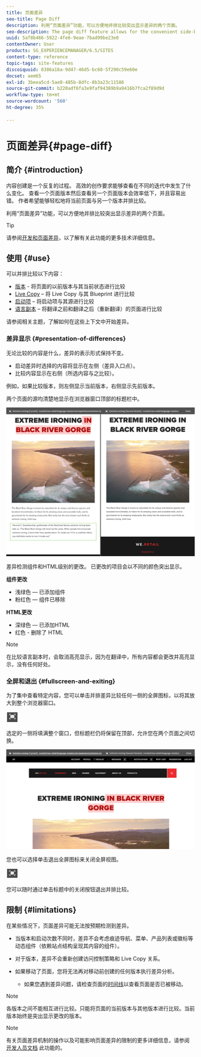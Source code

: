 ```yaml
---
title: 页面差异
seo-title: Page Diff
description: 利用“页面差异”功能，可以方便地并排比较突出显示差异的两个页面。
seo-description: The page diff feature allows for the convenient side-by-side comparison of two pages with their differences highlighted.
uuid: 5af8b466-5922-4fe6-9eae-7bad99be23e0
contentOwner: User
products: SG_EXPERIENCEMANAGER/6.5/SITES
content-type: reference
topic-tags: site-features
discoiquuid: 8386a16a-9d47-46d5-bc60-5f290c59e60e
docset: aem65
exl-id: 3beea5cd-5ae0-485b-8dfc-8b3a23c11586
source-git-commit: b220adf6fa3e9faf94389b9a9416b7fca2f89d9d
workflow-type: tm+mt
source-wordcount: '560'
ht-degree: 35%

---
```


# 页面差异{#page-diff}

## 简介 {#introduction}

内容创建是一个反复的过程。 高效的创作要求能够查看在不同的迭代中发生了什么变化。 查看一个页面版本然后查看另一个页面版本会效率低下，并且容易出错。 作者希望能够轻松地将当前页面与另一个版本并排比较。

利用“页面差异”功能，可以方便地并排比较突出显示差异的两个页面。

>[!TIP]
>
>请参阅[开发和页面差异](/help/sites-developing/pagediff.md#operation-details)，以了解有关此功能的更多技术详细信息。

## 使用 {#use}

可以并排比较以下内容：

* [版本](/help/sites-authoring/working-with-page-versions.md#comparing-a-version-with-current-page) - 将页面的以前版本与其当前状态进行比较
* [Live Copy](/help/sites-administering/msm-livecopy.md#comparing-a-live-copy-page-with-a-blueprint-page) – 将 Live Copy 与其 Blueprint 进行比较
* [启动项](/help/sites-authoring/launches-editing.md#comparing-a-launch-page-to-its-source-page) – 将启动项与其源进行比较
* [语言副本](/help/sites-administering/tc-manage.md#comparing-language-copies) – 将翻译之前和翻译之后（重新翻译）的页面进行比较

请参阅相关主题，了解如何在这些上下文中开始差异。

### 差异显示 {#presentation-of-differences}

无论比较的内容是什么，差异的表示形式保持不变。

* 启动差异时选择的内容将显示在左侧（差异入口点）。
* 比较内容显示在右侧（所选内容与之比较）。

例如，如果比较版本，则左侧显示当前版本，右侧显示先前版本。

两个页面的源均清楚地显示在浏览器窗口顶部的标题栏中。

![chlimage_1-109](assets/chlimage_1-109.png)

差异检测组件和HTML级别的更改。 已更改的项目会以不同的颜色突出显示。

**组件更改**

* 浅绿色 — 已添加组件
* 粉红色 — 组件已移除

**HTML更改**

* 深绿色 — 已添加HTML
* 红色 - 删除了 HTML

>[!NOTE]
>
>在比较语言副本时，会取消高亮显示，因为在翻译中，所有内容都会更改并高亮显示，没有任何好处。

### 全屏和退出 {#fullscreen-and-exiting}

为了集中查看特定内容，您可以单击并排差异比较任何一侧的全屏图标，以将其放大到整个浏览器窗口。

![](do-not-localize/chlimage_1-18.png)

选定的一侧将填满整个窗口，但标题栏仍将保留在顶部，允许您在两个页面之间切换。

![chlimage_1-110](assets/chlimage_1-110.png)

您也可以选择单击退出全屏图标来关闭全屏视图。

![](do-not-localize/chlimage_1-19.png)

您可以随时通过单击标题中的关闭按钮退出并排比较。

## 限制 {#limitations}

在某些情况下，页面差异可能无法按预期检测到差异。

* 当版本和启动次数不同时，差异不会考虑痕迹导航、菜单、产品列表或徽标等动态组件（依赖站点结构呈现其内容的组件）。
* 对于版本，差异不会重新创建访问控制策略和 Live Copy 关系。
* 如果移动了页面，您将无法再对移动前创建的任何版本执行差异分析。

   * 如果您遇到差异问题，请检查页面的[时间线](/help/sites-authoring/basic-handling.md#timeline)以查看页面是否已被移动。

>[!NOTE]
>
>各版本之间不能相互进行比较。只能将页面的当前版本与其他版本进行比较。当前版本始终是突出显示更改的版本。

>[!NOTE]
>
>有关页面差异机制的操作以及可能影响页面差异的限制的更多详细信息，请参阅 [开发人员文档](/help/sites-developing/pagediff.md) 此功能的。
